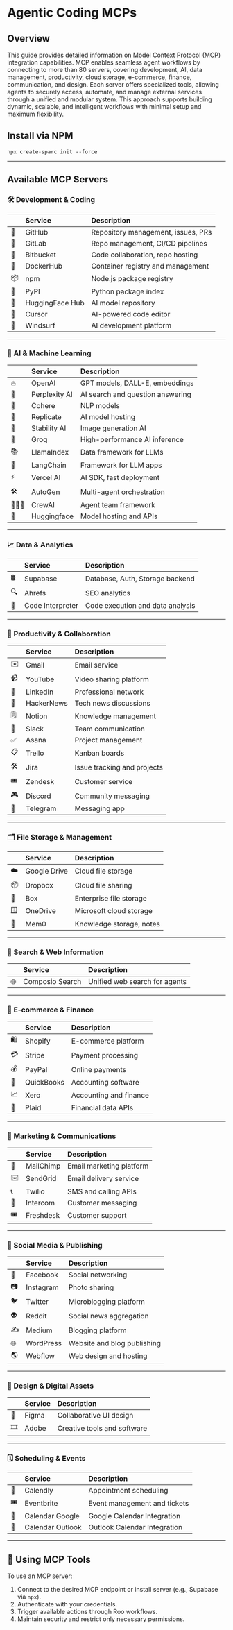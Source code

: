 # Agentic Coding MCPs

## Overview

This guide provides detailed information on Model Context Protocol (MCP) integration capabilities. MCP enables seamless agent workflows by connecting to more than 80 servers, covering development, AI, data management, productivity, cloud storage, e-commerce, finance, communication, and design. Each server offers specialized tools, allowing agents to securely access, automate, and manage external services through a unified and modular system. This approach supports building dynamic, scalable, and intelligent workflows with minimal setup and maximum flexibility.

## Install via NPM
```
npx create-sparc init --force
```
---

## Available MCP Servers

### 🛠️ Development & Coding

|  | Service       | Description                        |
|:------|:--------------|:-----------------------------------|
| 🐙    | GitHub         | Repository management, issues, PRs |
| 🦊    | GitLab         | Repo management, CI/CD pipelines   |
| 🧺    | Bitbucket      | Code collaboration, repo hosting   |
| 🐳    | DockerHub      | Container registry and management |
| 📦    | npm            | Node.js package registry          |
| 🐍    | PyPI           | Python package index              |
| 🤗    | HuggingFace Hub| AI model repository               |
| 🧠    | Cursor         | AI-powered code editor            |
| 🌊    | Windsurf       | AI development platform           |

---

### 🤖 AI & Machine Learning

|  | Service       | Description                        |
|:------|:--------------|:-----------------------------------|
| 🔥    | OpenAI         | GPT models, DALL-E, embeddings      |
| 🧩    | Perplexity AI  | AI search and question answering   |
| 🧠    | Cohere         | NLP models                         |
| 🧬    | Replicate      | AI model hosting                   |
| 🎨    | Stability AI   | Image generation AI                |
| 🚀    | Groq           | High-performance AI inference      |
| 📚    | LlamaIndex     | Data framework for LLMs            |
| 🔗    | LangChain      | Framework for LLM apps             |
| ⚡    | Vercel AI      | AI SDK, fast deployment            |
| 🛠️    | AutoGen        | Multi-agent orchestration          |
| 🧑‍🤝‍🧑 | CrewAI         | Agent team framework               |
| 🧠    | Huggingface    | Model hosting and APIs             |

---

### 📈 Data & Analytics

|  | Service        | Description                        |
|:------|:---------------|:-----------------------------------|
| 🛢️   | Supabase        | Database, Auth, Storage backend   |
| 🔍   | Ahrefs          | SEO analytics                     |
| 🧮   | Code Interpreter| Code execution and data analysis  |

---

### 📅 Productivity & Collaboration

|  | Service        | Description                        |
|:------|:---------------|:-----------------------------------|
| ✉️    | Gmail           | Email service                     |
| 📹    | YouTube         | Video sharing platform            |
| 👔    | LinkedIn        | Professional network              |
| 📰    | HackerNews      | Tech news discussions             |
| 🗒️   | Notion          | Knowledge management              |
| 💬    | Slack           | Team communication                |
| ✅    | Asana           | Project management                |
| 📋    | Trello          | Kanban boards                     |
| 🛠️    | Jira            | Issue tracking and projects       |
| 🎟️   | Zendesk         | Customer service                  |
| 🎮    | Discord         | Community messaging               |
| 📲    | Telegram        | Messaging app                     |

---

### 🗂️ File Storage & Management

|  | Service        | Description                        |
|:------|:---------------|:-----------------------------------|
| ☁️    | Google Drive    | Cloud file storage                 |
| 📦    | Dropbox         | Cloud file sharing                 |
| 📁    | Box             | Enterprise file storage            |
| 🪟    | OneDrive        | Microsoft cloud storage            |
| 🧠    | Mem0            | Knowledge storage, notes           |

---

### 🔎 Search & Web Information

|  | Service         | Description                      |
|:------|:----------------|:---------------------------------|
| 🌐   | Composio Search  | Unified web search for agents    |

---

### 🛒 E-commerce & Finance

|  | Service        | Description                        |
|:------|:---------------|:-----------------------------------|
| 🛍️   | Shopify         | E-commerce platform               |
| 💳    | Stripe          | Payment processing                |
| 💰    | PayPal          | Online payments                   |
| 📒    | QuickBooks      | Accounting software               |
| 📈    | Xero            | Accounting and finance            |
| 🏦    | Plaid           | Financial data APIs               |

---

### 📣 Marketing & Communications

|  | Service        | Description                        |
|:------|:---------------|:-----------------------------------|
| 🐒    | MailChimp       | Email marketing platform          |
| ✉️    | SendGrid        | Email delivery service            |
| 📞    | Twilio          | SMS and calling APIs              |
| 💬    | Intercom        | Customer messaging                |
| 🎟️   | Freshdesk       | Customer support                  |

---

### 🛜 Social Media & Publishing

|  | Service        | Description                        |
|:------|:---------------|:-----------------------------------|
| 👥    | Facebook        | Social networking                 |
| 📷    | Instagram       | Photo sharing                     |
| 🐦    | Twitter         | Microblogging platform            |
| 👽    | Reddit          | Social news aggregation           |
| ✍️    | Medium          | Blogging platform                 |
| 🌐   | WordPress       | Website and blog publishing       |
| 🌎   | Webflow         | Web design and hosting            |

---

### 🎨 Design & Digital Assets

|  | Service        | Description                        |
|:------|:---------------|:-----------------------------------|
| 🎨    | Figma           | Collaborative UI design           |
| 🎞️   | Adobe           | Creative tools and software       |

---

### 🗓️ Scheduling & Events

|  | Service        | Description                        |
|:------|:---------------|:-----------------------------------|
| 📆    | Calendly        | Appointment scheduling            |
| 🎟️   | Eventbrite      | Event management and tickets      |
| 📅    | Calendar Google | Google Calendar Integration       |
| 📅    | Calendar Outlook| Outlook Calendar Integration      |

---

## 🧩 Using MCP Tools

To use an MCP server:
1. Connect to the desired MCP endpoint or install server (e.g., Supabase via `npx`).
2. Authenticate with your credentials.
3. Trigger available actions through Roo workflows.
4. Maintain security and restrict only necessary permissions.
 
